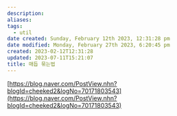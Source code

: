 ```yaml
---
description:
aliases: 
tags:
  - util
date created: Sunday, February 12th 2023, 12:31:28 pm
date modified: Monday, February 27th 2023, 6:20:45 pm
created: 2023-02-12T12:31:28
updated: 2023-07-11T15:21:07
title: 매듭 묶는법
---
```

[https://blog.naver.com/PostView.nhn?blogId=cheeked2&logNo=70171803543](https://blog.naver.com/PostView.nhn?blogId=cheeked2&logNo=70171803543) 